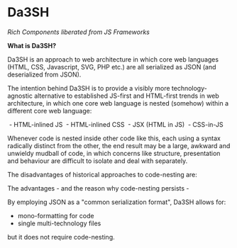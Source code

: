 # Da3SH
*Rich Components liberated from JS Frameworks*

**What is Da3SH?**

Da3SH is an approach to web architecture in which core web languages (HTML, CSS, Javascript, SVG, PHP etc.) are all serialized as JSON (and deserialized from JSON).

The intention behind Da3SH is to provide a visibly more technology-agnostic alternative to established JS-first and HTML-first trends in web architecture, in which one core web language is nested (somehow) within a different core web language:

 - HTML-inlined JS
 - HTML-inlined CSS
 - JSX (HTML in JS)
 - CSS-in-JS

Whenever code is nested inside other code like this, each using a syntax radically distinct from the other, the end result may be a large, awkward and unwieldy mudball of code, in which concerns like structure, presentation and behaviour are difficult to isolate and deal with separately.

The disadvantages of historical approaches to code-nesting are:

The advantages - and the reason why code-nesting persists -

By employing JSON as a "common serialization format", Da3SH allows for:

- mono-formatting for code
- single multi-technology files

but it does not require code-nesting.
